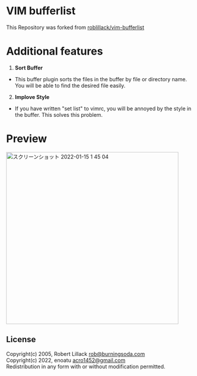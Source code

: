 VIM bufferlist
==============

This Repository was forked from [roblillack/vim-bufferlist](https://github.com/roblillack/vim-bufferlist)

Additional features
============
1. **Sort Buffer**
  - This buffer plugin sorts the files in the buffer by file or directory name.
You will be able to find the desired file easily.
2. **Implove Style**
  - If you have written "set list" to vimrc, you will be annoyed by the style in the buffer.
This solves this problem.

Preview
=======
<img width="464" alt="スクリーンショット 2022-01-15 1 45 04" src="https://user-images.githubusercontent.com/30614453/149552790-a1c86d48-3b02-41aa-a1ee-28c92cbf40d8.png">

License
-------

Copyright(c) 2005, Robert Lillack <rob@burningsoda.com>  
Copyright(c) 2022, enoatu <acro1452@gmail.com>  
Redistribution in any form with or without modification permitted.

